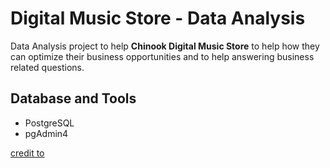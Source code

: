 # Digital Music Store - Data Analysis
Data Analysis project to help **Chinook Digital Music Store** to help how they can optimize their business opportunities and to help answering business related questions.

## Database and Tools
+ PostgreSQL
+ pgAdmin4

[credit to](https://github.com/lerocha/chinook-database/wiki/Chinook-Schema)